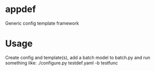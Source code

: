# appdef
Generic config template framework

# Usage
Create config and template(s), add a batch model to batch.py and run something like: ./configure.py testdef.yaml -b testfunc
